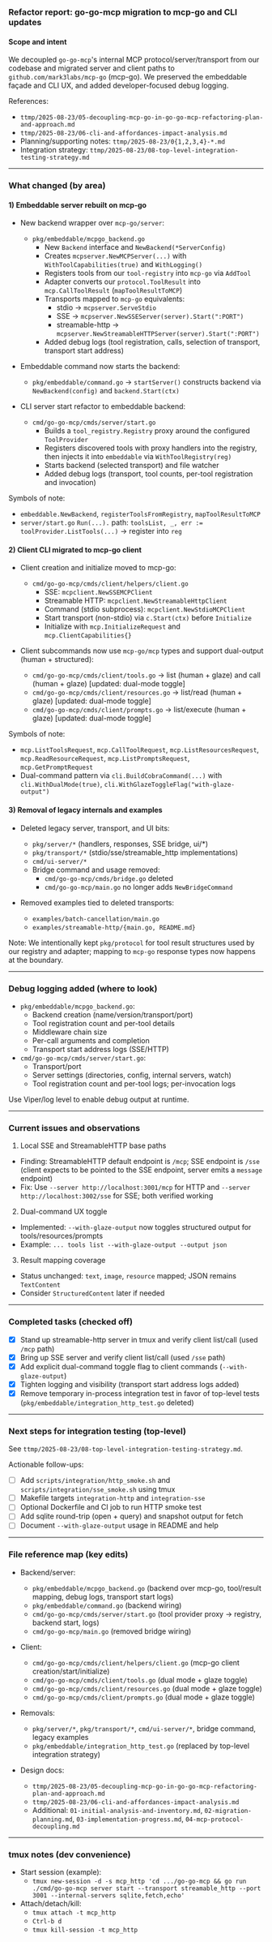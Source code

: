 ### Refactor report: go-go-mcp migration to mcp-go and CLI updates

#### Scope and intent

We decoupled `go-go-mcp`'s internal MCP protocol/server/transport from our codebase and migrated server and client paths to `github.com/mark3labs/mcp-go` (mcp-go). We preserved the embeddable façade and CLI UX, and added developer-focused debug logging.

References:
- `ttmp/2025-08-23/05-decoupling-mcp-go-in-go-go-mcp-refactoring-plan-and-approach.md`
- `ttmp/2025-08-23/06-cli-and-affordances-impact-analysis.md`
- Planning/supporting notes: `ttmp/2025-08-23/0{1,2,3,4}-*.md`
- Integration strategy: `ttmp/2025-08-23/08-top-level-integration-testing-strategy.md`

---

### What changed (by area)

#### 1) Embeddable server rebuilt on mcp-go
- New backend wrapper over `mcp-go/server`:
  - `pkg/embeddable/mcpgo_backend.go`
    - New `Backend` interface and `NewBackend(*ServerConfig)`
    - Creates `mcpserver.NewMCPServer(...)` with `WithToolCapabilities(true)` and `WithLogging()`
    - Registers tools from our `tool-registry` into `mcp-go` via `AddTool`
    - Adapter converts our `protocol.ToolResult` into `mcp.CallToolResult` (`mapToolResultToMCP`)
    - Transports mapped to `mcp-go` equivalents:
      - stdio → `mcpserver.ServeStdio`
      - SSE → `mcpserver.NewSSEServer(server).Start(":PORT")`
      - streamable-http → `mcpserver.NewStreamableHTTPServer(server).Start(":PORT")`
    - Added debug logs (tool registration, calls, selection of transport, transport start address)

- Embeddable command now starts the backend:
  - `pkg/embeddable/command.go` → `startServer()` constructs backend via `NewBackend(config)` and `backend.Start(ctx)`

- CLI server start refactor to embeddable backend:
  - `cmd/go-go-mcp/cmds/server/start.go`
    - Builds a `tool_registry.Registry` proxy around the configured `ToolProvider`
    - Registers discovered tools with proxy handlers into the registry, then injects it into `embeddable` via `WithToolRegistry(reg)`
    - Starts backend (selected transport) and file watcher
    - Added debug logs (transport, tool counts, per-tool registration and invocation)

Symbols of note:
- `embeddable.NewBackend`, `registerToolsFromRegistry`, `mapToolResultToMCP`
- `server/start.go` `Run(...).` path: `toolsList, _, err := toolProvider.ListTools(...)` → register into `reg`

#### 2) Client CLI migrated to mcp-go client
- Client creation and initialize moved to mcp-go:
  - `cmd/go-go-mcp/cmds/client/helpers/client.go`
    - SSE: `mcpclient.NewSSEMCPClient`
    - Streamable HTTP: `mcpclient.NewStreamableHttpClient`
    - Command (stdio subprocess): `mcpclient.NewStdioMCPClient`
    - Start transport (non-stdio) via `c.Start(ctx)` before `Initialize`
    - Initialize with `mcp.InitializeRequest` and `mcp.ClientCapabilities{}`

- Client subcommands now use `mcp-go/mcp` types and support dual-output (human + structured):
  - `cmd/go-go-mcp/cmds/client/tools.go` → list (human + glaze) and call (human + glaze) [updated: dual-mode toggle]
  - `cmd/go-go-mcp/cmds/client/resources.go` → list/read (human + glaze) [updated: dual-mode toggle]
  - `cmd/go-go-mcp/cmds/client/prompts.go` → list/execute (human + glaze) [updated: dual-mode toggle]

Symbols of note:
- `mcp.ListToolsRequest`, `mcp.CallToolRequest`, `mcp.ListResourcesRequest`, `mcp.ReadResourceRequest`, `mcp.ListPromptsRequest`, `mcp.GetPromptRequest`
- Dual-command pattern via `cli.BuildCobraCommand(...)` with `cli.WithDualMode(true)`, `cli.WithGlazeToggleFlag("with-glaze-output")`

#### 3) Removal of legacy internals and examples
- Deleted legacy server, transport, and UI bits:
  - `pkg/server/*` (handlers, responses, SSE bridge, ui/*)
  - `pkg/transport/*` (stdio/sse/streamable_http implementations)
  - `cmd/ui-server/*`
  - Bridge command and usage removed:
    - `cmd/go-go-mcp/cmds/bridge.go` deleted
    - `cmd/go-go-mcp/main.go` no longer adds `NewBridgeCommand`

- Removed examples tied to deleted transports:
  - `examples/batch-cancellation/main.go`
  - `examples/streamable-http/{main.go, README.md}`

Note: We intentionally kept `pkg/protocol` for tool result structures used by our registry and adapter; mapping to `mcp-go` response types now happens at the boundary.

---

### Debug logging added (where to look)
- `pkg/embeddable/mcpgo_backend.go`:
  - Backend creation (name/version/transport/port)
  - Tool registration count and per-tool details
  - Middleware chain size
  - Per-call arguments and completion
  - Transport start address logs (SSE/HTTP)
- `cmd/go-go-mcp/cmds/server/start.go`:
  - Transport/port
  - Server settings (directories, config, internal servers, watch)
  - Tool registration count and per-tool logs; per-invocation logs

Use Viper/log level to enable debug output at runtime.

---

### Current issues and observations

1) Local SSE and StreamableHTTP base paths
- Finding: StreamableHTTP default endpoint is `/mcp`; SSE endpoint is `/sse` (client expects to be pointed to the SSE endpoint, server emits a `message` endpoint)
- Fix: Use `--server http://localhost:3001/mcp` for HTTP and `--server http://localhost:3002/sse` for SSE; both verified working

2) Dual-command UX toggle
- Implemented: `--with-glaze-output` now toggles structured output for tools/resources/prompts
- Example: `... tools list --with-glaze-output --output json`

3) Result mapping coverage
- Status unchanged: `text`, `image`, `resource` mapped; JSON remains `TextContent`
- Consider `StructuredContent` later if needed

---

### Completed tasks (checked off)

- [x] Stand up streamable-http server in tmux and verify client list/call (used `/mcp` path)
- [x] Bring up SSE server and verify client list/call (used `/sse` path)
- [x] Add explicit dual-command toggle flag to client commands (`--with-glaze-output`)
- [x] Tighten logging and visibility (transport start address logs added)
- [x] Remove temporary in-process integration test in favor of top-level tests (`pkg/embeddable/integration_http_test.go` deleted)

---

### Next steps for integration testing (top-level)

See `ttmp/2025-08-23/08-top-level-integration-testing-strategy.md`.

Actionable follow-ups:
- [ ] Add `scripts/integration/http_smoke.sh` and `scripts/integration/sse_smoke.sh` using tmux
- [ ] Makefile targets `integration-http` and `integration-sse`
- [ ] Optional Dockerfile and CI job to run HTTP smoke test
- [ ] Add sqlite round-trip (open + query) and snapshot output for fetch
- [ ] Document `--with-glaze-output` usage in README and help

---

### File reference map (key edits)

- Backend/server:
  - `pkg/embeddable/mcpgo_backend.go` (backend over mcp-go, tool/result mapping, debug logs, transport start logs)
  - `pkg/embeddable/command.go` (backend wiring)
  - `cmd/go-go-mcp/cmds/server/start.go` (tool provider proxy → registry, backend start, logs)
  - `cmd/go-go-mcp/main.go` (removed bridge wiring)

- Client:
  - `cmd/go-go-mcp/cmds/client/helpers/client.go` (mcp-go client creation/start/initialize)
  - `cmd/go-go-mcp/cmds/client/tools.go` (dual mode + glaze toggle)
  - `cmd/go-go-mcp/cmds/client/resources.go` (dual mode + glaze toggle)
  - `cmd/go-go-mcp/cmds/client/prompts.go` (dual mode + glaze toggle)

- Removals:
  - `pkg/server/*`, `pkg/transport/*`, `cmd/ui-server/*`, bridge command, legacy examples
  - `pkg/embeddable/integration_http_test.go` (replaced by top-level integration strategy)

- Design docs:
  - `ttmp/2025-08-23/05-decoupling-mcp-go-in-go-go-mcp-refactoring-plan-and-approach.md`
  - `ttmp/2025-08-23/06-cli-and-affordances-impact-analysis.md`
  - Additional: `01-initial-analysis-and-inventory.md`, `02-migration-planning.md`, `03-implementation-progress.md`, `04-mcp-protocol-decoupling.md`

---

### tmux notes (dev convenience)
- Start session (example):
  - `tmux new-session -d -s mcp_http 'cd .../go-go-mcp && go run ./cmd/go-go-mcp server start --transport streamable_http --port 3001 --internal-servers sqlite,fetch,echo'`
- Attach/detach/kill:
  - `tmux attach -t mcp_http`
  - `Ctrl-b d`
  - `tmux kill-session -t mcp_http`
